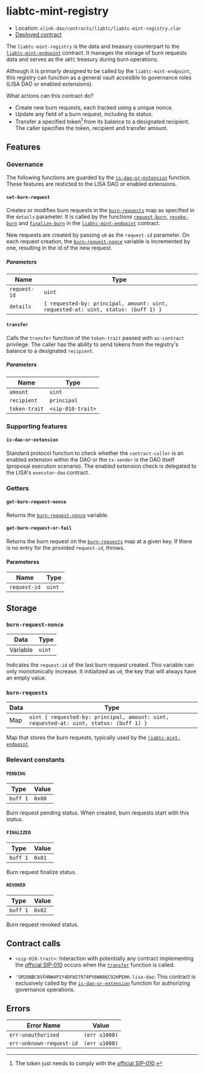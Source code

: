 # liabtc-mint-registry

- Location: `xlink-dao/contracts/liabtc/liabtc-mint-registry.clar`
- [Deployed contract](https://explorer.stxer.xyz/txid/SP673Z4BPB4R73359K9HE55F2X91V5BJTN5SXZ5T.liabtc-mint-registry)

The `liabtc-mint-registry` is the data and treasury counterpart to the [`liabtc-mint-endpoint`][mint] contract. It manages the storage of burn requests data and serves as the `aBTC` treasury during burn operations.

Although it is primarly designed to be called by the `liabtc-mint-endpoint`, this registry can function as a general vault accesible to governance roles (LISA DAO or enabled extensions).

What actions can this contract do?

- Create new burn requests, each tracked using a unique nonce.
- Update any field of a burn request, including its status.
- Transfer a specified token[^1] from its balance to a designated recipient. The caller specifies the token, recipient and transfer amount.

## Features

### Governance

The following functions are guarded by the [`is-dao-or-extension`](#is-dao-or-extension) function. These features are resticted to the LISA DAO or enabled extensions.

#### `set-burn-request`

Creates or modifies burn requests in the [`burn-requests`](#burn-requests) map as specified in the `details` parameter. It is called by the functions [`request-burn`](liabtc-mint-endpoint.md#request-burn), [`revoke-burn`](liabtc-mint-endpoint.md#revoke-burn) and [`finalize-burn`](liabtc-mint-endpoint.md#finalize-burn) in the [`liabtc-mint-endpoint`][mint] contract.

New requests are created by passing `u0` as the `request-id` parameter. On each request creation, the [`burn-request-nonce`](#burn-request-nonce) variable is incremented by one, resulting in the id of the new request.

##### Parameters

| Name         | Type                                                                              |
| ------------ | --------------------------------------------------------------------------------- |
| `request-id` | `uint`                                                                            |
| `details`    | `{ requested-by: principal, amount: uint, requested-at: uint, status: (buff 1) }` |

#### `transfer`

Calls the `transfer` function of the `token-trait` passed with `as-contract` privilege. The caller has the ability to send tokens from the registry's balance to a designated `recipient`.

##### Parameters

| Name          | Type              |
| ------------- | ----------------- |
| `amount`      | `uint`            |
| `recipient`   | `principal`       |
| `token-trait` | `<sip-010-trait>` |

### Supporting features

#### `is-dao-or-extension`

Standard protocol function to check whether the `contract-caller` is an enabled extension within the DAO or the `tx-sender` is the DAO itself (proposal execution scenario). The enabled extension check is delegated to the LISA's `executor-dao` contract.

### Getters

#### `get-burn-request-nonce`

Returns the [`burn-request-nonce`](#burn-request-nonce) variable.

#### `get-burn-request-or-fail`

Returns the burn request on the [`burn-requests`](#burn-requests) map at a given key. If there is no entry for the provided `request-id`, throws.

#### Parameterss

| Name         | Type   |
| ------------ | ------ |
| `request-id` | `uint` |

## Storage

### `burn-request-nonce`

| Data     | Type   |
| -------- | ------ |
| Variable | `uint` |

Indicates the `request-id` of the last burn request created. This variable can only monotonically increase. It initialized as `u0`, the key that will always have an empty value.

### `burn-requests`

| Data | Type                                                                                   |
| ---- | -------------------------------------------------------------------------------------- |
| Map  | `uint { requested-by: principal, amount: uint, requested-at: uint, status: (buff 1) }` |

Map that stores the burn requests, typically used by the [`liabtc-mint-endpoint`][mint].

### Relevant constants

#### `PENDING`

| Type     | Value  |
| -------- | ------ |
| `buff 1` | `0x00` |

Burn request pending status. When created, burn requests start with this status.

#### `FINALIZED`

| Type     | Value  |
| -------- | ------ |
| `buff 1` | `0x01` |

Burn request finalize status.

#### `REVOKED`

| Type     | Value  |
| -------- | ------ |
| `buff 1` | `0x02` |

Burn request revoked status.

## Contract calls

- `<sip-010-trait>`: Interaction with potentially any contract implementing the [official SIP-010][sip010] occurs when the [`transfer`](#transfer) function is called.

- `'SM26NBC8SFHNW4P1Y4DFH27974P56WN86C92HPEHH.lisa-dao`: This contract is exclusively called by the [`is-dao-or-extension`](#is-dao-or-extension) function for authorizing governance operations.

## Errors

| Error Name               | Value         |
| ------------------------ | ------------- |
| `err-unauthorised`       | `(err u1000)` |
| `err-unknown-request-id` | `(err u1008)` |

[mint]: liabtc-mint-endpoint.md
[sip010]: https://github.com/stacksgov/sips/blob/main/sips/sip-010/sip-010-fungible-token-standard.mdsip-010-fungible-token-standard.md

[^1]: The token just needs to comply with the [official SIP-010][sip010].
